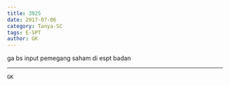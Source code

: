 ```yaml
---
title: 3925
date: 2017-07-06
category: Tanya-SC
tags: E-SPT
author: GK
---
```


ga bs input pemegang saham di espt badan

---



`GK`
